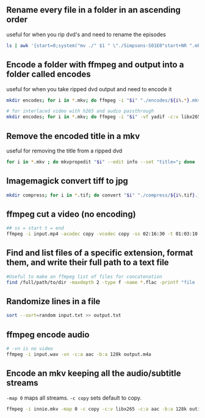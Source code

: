
## Rename every file in a folder in an ascending order
useful for when you rip dvd's and need to rename the episodes

```bash
ls | awk '{start=0;system("mv ./" $1 " \"./Simpsons-S01E0"start+NR ".mkv\"")}'
```

## Encode a folder with ffmpeg and output into a folder called encodes
useful for when you take ripped dvd output and need to encode it
```bash
mkdir encodes; for i in *.mkv; do ffmpeg -i "$i" "./encodes/${i%.*}.mkv"; done

# for interlaced video with h265 and audio passthrough
mkdir encodes; for i in *.mkv; do ffmpeg -i "$i" -vf yadif -c:v libx265 -preset slow -c:a copy "./encodes/${i%.*}.mkv"; done
```

## Remove the encoded title in a mkv
useful for removing the title from a ripped dvd
```bash
for i in *.mkv ; do mkvpropedit "$i" --edit info --set "title="; done
```
## Imagemagick convert tiff to jpg
```bash
mkdir compress; for i in *.tif; do convert "$i" "./compress/${i%.tif}.jpg"; done
```
## ffmpeg cut a video (no encoding)
```bash
## ss = start t = end
ffmpeg -i input.mp4 -acodec copy -vcodec copy -ss 02:16:30 -t 01:03:10 output.mp4
```
## Find and list files of a specific extension, format them, and write their full path to a text file
```bash
#Useful to make an ffmpeg list of files for concatenation
find /full/path/to/dir -maxdepth 2 -type f -name *.flac -printf "file '%p'\n" >> ~/Downloads/music.txt
```
## Randomize lines in a file
```bash
sort --sort=random input.txt >> output.txt
```
## ffmpeg encode audio
```bash
# -vn is no video
ffmpeg -i input.wav -vn -c:a aac -b:a 128k output.m4a
```
## Encode an mkv keeping all the audio/subtitle streams
`-map 0` maps all streams. `-c copy` sets default to copy.
```bash
ffmpeg -i innie.mkv -map 0 -c copy -c:v libx265 -c:a aac -b:a 128k outie.mkv
```
